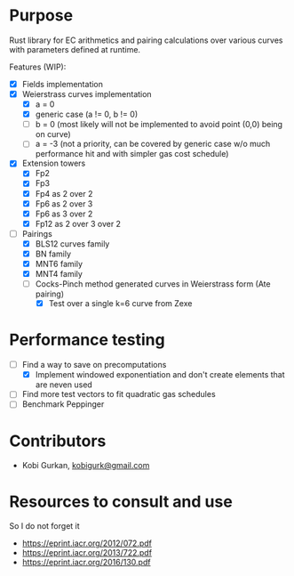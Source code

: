 # Purpose

Rust library for EC arithmetics and pairing calculations over various curves with parameters defined at runtime.

Features (WIP):
- [x] Fields implementation
- [x] Weierstrass curves implementation
  - [x] a = 0
  - [x] generic case (a != 0, b != 0)
  - [ ] b = 0 (most likely will not be implemented to avoid point (0,0) being on curve)
  - [ ] a = -3 (not a priority, can be covered by generic case w/o much performance hit and with simpler gas cost schedule)
- [x] Extension towers
  - [x] Fp2
  - [x] Fp3
  - [x] Fp4 as 2 over 2
  - [x] Fp6 as 2 over 3
  - [x] Fp6 as 3 over 2
  - [x] Fp12 as 2 over 3 over 2
- [ ] Pairings
  - [x] BLS12 curves family
  - [x] BN family
  - [x] MNT6 family
  - [x] MNT4 family
  - [ ] Cocks-Pinch method generated curves in Weierstrass form (Ate pairing)
    - [x] Test over a single k=6 curve from Zexe 
 
# Performance testing

- [ ] Find a way to save on precomputations
  - [x] Implement windowed exponentiation and don't create elements that are neven used 
- [ ] Find more test vectors to fit quadratic gas schedules
- [ ] Benchmark Peppinger

# Contributors

- Kobi Gurkan, [kobigurk@gmail.com](mailto://kobigurk@gmail.com)

# Resources to consult and use 

So I do not forget it

- https://eprint.iacr.org/2012/072.pdf
- https://eprint.iacr.org/2013/722.pdf
- https://eprint.iacr.org/2016/130.pdf